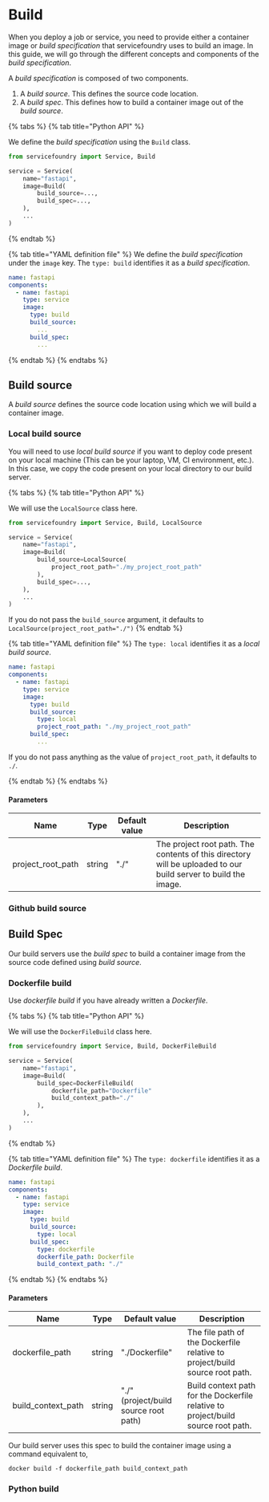 # Build

When you deploy a job or service, you need to provide either a container image or _build specification_ that servicefoundry uses to build an image. In this guide, we will go through the different concepts and components of the _build specification_.

A _build specification_ is composed of two components.
1. A _build source_. This defines the source code location.
2. A _build spec_. This defines how to build a container image out of the _build source_.

{% tabs %}
{% tab title="Python API" %}

We define the _build specification_ using the `Build` class. 

```python
from servicefoundry import Service, Build

service = Service(
    name="fastapi",
    image=Build(
        build_source=..., 
        build_spec=...,
    ),
    ...
)
```
{% endtab %}

{% tab title="YAML definition file" %} 
We define the _build specification_ under the `image` key. The `type: build` identifies it as a _build specification_.

```yaml
name: fastapi
components:
  - name: fastapi
    type: service
    image:
      type: build
      build_source:
        ...
      build_spec:
        ...
```
{% endtab %}
{% endtabs %}

## Build source

A _build source_ defines the source code location using which we will build a container image.

### Local build source

You will need to use _local build source_ if you want to deploy code present on your local machine (This can be your laptop, VM, CI environment, etc.). In this case, we copy the code present on your local directory to our build server.

{% tabs %}
{% tab title="Python API" %}

We will use the `LocalSource` class here.
```python
from servicefoundry import Service, Build, LocalSource

service = Service(
    name="fastapi",
    image=Build(
        build_source=LocalSource(
            project_root_path="./my_project_root_path"
        ), 
        build_spec=...,
    ),
    ...
)
```

If you do not pass the `build_source` argument, it defaults to `LocalSource(project_root_path="./")`
{% endtab %}

{% tab title="YAML definition file" %} 
The `type: local` identifies it as a _local build source_. 

```yaml
name: fastapi
components:
  - name: fastapi
    type: service
    image:
      type: build
      build_source:
        type: local
        project_root_path: "./my_project_root_path"
      build_spec:
        ...
```
If you do not pass anything as the value of `project_root_path`, it defaults to `./`.

{% endtab %}
{% endtabs %}

#### Parameters
| Name | Type | Default value | Description |
|-|-|-|-|
| project_root_path | string |"./" | The project root path. The contents of this directory will be uploaded to our build server to build the image.


### Github build source

## Build Spec

Our build servers use the _build spec_ to build a container image from the source code defined using _build source_.

### Dockerfile build

Use _dockerfile build_ if you have already written a _Dockerfile_.

{% tabs %}
{% tab title="Python API" %}

We will use the `DockerFileBuild` class here.
```python
from servicefoundry import Service, Build, DockerFileBuild

service = Service(
    name="fastapi",
    image=Build(
        build_spec=DockerFileBuild(
            dockerfile_path="Dockerfile"
            build_context_path="./"
        ),
    ),
    ...
)
```

{% endtab %}

{% tab title="YAML definition file" %} 
The `type: dockerfile` identifies it as a _Dockerfile build_. 

```yaml
name: fastapi
components:
  - name: fastapi
    type: service
    image:
      type: build
      build_source:
        type: local
      build_spec:
        type: dockerfile
        dockerfile_path: Dockerfile
        build_context_path: "./"
```

{% endtab %}
{% endtabs %}

#### Parameters
| Name | Type | Default value | Description |
|-|-|-|-|
dockerfile_path| string| "./Dockerfile" | The file path of the Dockerfile relative to project/build source root path.
build_context_path| string | "./" (project/build source root path) | Build context path for the Dockerfile relative to project/build source root path.

Our build server uses this spec to build the container image using a command equivalent to,
```shell
docker build -f dockerfile_path build_context_path
```


### Python build